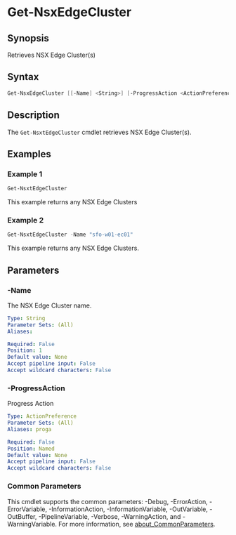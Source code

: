 # Get-NsxEdgeCluster

## Synopsis

Retrieves NSX Edge Cluster(s)

## Syntax

```powershell
Get-NsxEdgeCluster [[-Name] <String>] [-ProgressAction <ActionPreference>] [<CommonParameters>]
```

## Description

The `Get-NsxtEdgeCluster` cmdlet retrieves NSX Edge Cluster(s).

## Examples

### Example 1

```powershell
Get-NsxtEdgeCluster
```

This example returns any NSX Edge Clusters

### Example 2

```powershell
Get-NsxtEdgeCluster -Name "sfo-w01-ec01"
```

This example returns any NSX Edge Clusters.

## Parameters

### -Name

The NSX Edge Cluster name.

```yaml
Type: String
Parameter Sets: (All)
Aliases:

Required: False
Position: 1
Default value: None
Accept pipeline input: False
Accept wildcard characters: False
```

### -ProgressAction

Progress Action

```yaml
Type: ActionPreference
Parameter Sets: (All)
Aliases: proga

Required: False
Position: Named
Default value: None
Accept pipeline input: False
Accept wildcard characters: False
```

### Common Parameters

This cmdlet supports the common parameters: -Debug, -ErrorAction, -ErrorVariable, -InformationAction, -InformationVariable, -OutVariable, -OutBuffer, -PipelineVariable, -Verbose, -WarningAction, and -WarningVariable. For more information, see [about_CommonParameters](http://go.microsoft.com/fwlink/?LinkID=113216).
